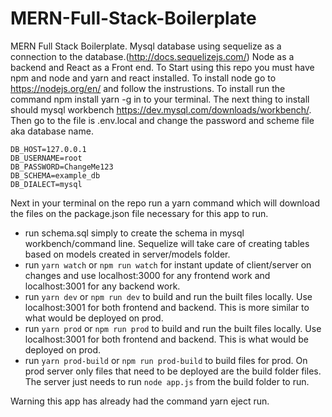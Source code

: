 # MERN-Full-Stack-Boilerplate
MERN Full Stack Boilerplate. Mysql database using sequelize as a connection to the database.(http://docs.sequelizejs.com/) Node as a backend and React as a Front end.
To Start using this repo you must have npm and node and yarn and react installed.
To install node go to https://nodejs.org/en/ and follow the instrustions. 
To install run the command npm install yarn -g in to your terminal. 
The next thing to install should mysql workbench https://dev.mysql.com/downloads/workbench/.
Then go to the file is .env.local and change the password and scheme file aka database name. 
```
DB_HOST=127.0.0.1
DB_USERNAME=root
DB_PASSWORD=ChangeMe123
DB_SCHEMA=example_db
DB_DIALECT=mysql
```

Next in your terminal on the repo run a yarn command which will download the files on the package.json file necessary for this app to run.

* run schema.sql simply to create the schema in mysql workbench/command line.  Sequelize will take care of creating tables based on models created in server/models folder.
* run ```yarn watch``` or ```npm run watch``` for instant update of client/server on changes and use localhost:3000 for any frontend work and localhost:3001 for any backend work.
* run ```yarn dev``` or ```npm run dev``` to build and run the built files locally.  Use localhost:3001 for both frontend and backend.  This is more similar to what would be deployed on prod.
* run ```yarn prod``` or ```npm run prod``` to build and run the built files locally.  Use localhost:3001 for both frontend and backend.  This is what would be deployed on prod.
* run ```yarn prod-build``` or ```npm run prod-build``` to build files for prod.  On prod server only files that need to be deployed are the build folder files.  The server just needs to run ```node app.js``` from the build folder to run.

Warning this app has already had the command yarn eject run. 
